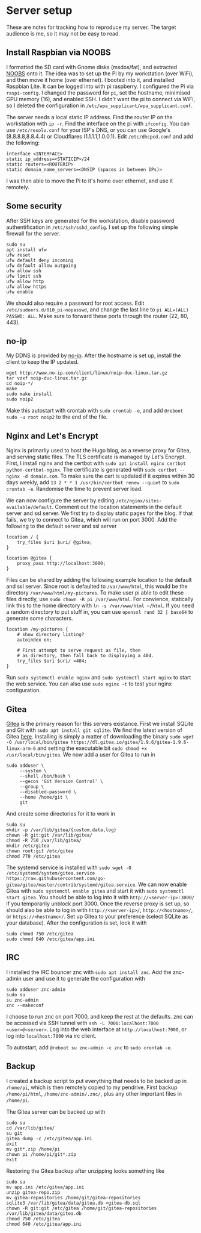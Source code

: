 # Server setup

These are notes for tracking how to reproduce my server. The target audience is me, so it may not be easy to read.

## Install Raspbian via NOOBS

I formatted the SD card with Gnome disks (msdos/fat), and extracted [NOOBS](https://www.raspberrypi.org/downloads/noobs/) onto it. The idea was to set up the Pi by my workstation (over WiFi), and then move it home (over ethernet). I booted into it, and installed Raspbian Lite. It can be logged into with pi:raspberry. I configured the Pi via `raspi-config`. I changed the password for `pi`, set the hostname, minimised GPU memory (16), and enabled SSH. I didn't want the pi to connect via WiFi, so I deleted the configuration in `/etc/wpa_supplicant/wpa_supplicant.conf`.

The server needs a local static IP address. Find the router IP on the workstation with `ip -r`. Find the interface on the pi with `ifconfig`. You can use `/etc/resolv.conf` for your ISP's DNS, or you can use Google's (8.8.8.8,8.8.4.4) or Cloudflares (1.1.1.1,1.0.0.1). Edit `/etc/dhcpcd.conf` and add the following:

```
interface <INTERFACE>
static ip_address=<STATICIP>/24
static routers=<ROUTERIP>
static domain_name_servers=<DNSIP (spaces in between IPs)>
```

I was then able to move the Pi to it's home over ethernet, and use it remotely.

## Some security

After SSH keys are generated for the workstation, disable password authentification in `/etc/ssh/sshd_config`. I set up the following simple firewall for the server.

```
sudo su
apt install ufw
ufw reset
ufw default deny incoming
ufw default allow outgoing
ufw allow ssh
ufw limit ssh
ufw allow http
ufw allow https
ufw enable
```

We should also require a password for root access. Edit `/etc/sudoers.d/010_pi-nopasswd`, and change the last line to `pi ALL=(ALL) PASSWD: ALL`. Make sure to forward these ports through the router (22, 80, 443).

## no-ip

My DDNS is provided by [no-ip](https://www.noip.com/). After the hostname is set up, install the client to keep the IP updated.

```
wget http://www.no-ip.com/client/linux/noip-duc-linux.tar.gz
tar vzxf noip-duc-linux.tar.gz
cd noip-*/
make
sudo make install
sudo noip2
```

Make this autostart with crontab with `sudo crontab -e`, and add `@reboot sudo -u root noip2` to the end of the file.

## Nginx and Let's Encrypt

Nginx is primarliy used to host the Hugo blog, as a reverse proxy for Gitea, and serving static files. The TLS certificate is managed by Let's Encrypt. First, I install nginx and the certbot with `sudo apt install nginx certbot python-certbot-nginx`. The certificate is generated with `sudo certbot --nginx -d domain.com`. To make sure the cert is updated if it expires within 30 days weekly, add `13 2 * * 1 /usr/bin/certbot renew --quiet` to `sudo crontab -e`. Randomise the time to prevent server load.

We can now configure the server by editing `/etc/nginx/sites-available/default`. Comment out the location statements in the default server and ssl server. We first try to display static pages for the blog. If that fails, we try to connect to Gitea, which will run on port 3000. Add the following to the default server and ssl server


```
location / {
    try_files $uri $uri/ @gitea;
}

location @gitea {
    proxy_pass http://localhost:3000;
}
```


Files can be shared by adding the following example location to the default and ssl server. Since root is defaulted to `/var/www/html`, this would be the directory `/var/www/html/my-pictures`. To make user pi able to edit these files directly, use `sudo chown -R pi /var/www/html`. For convience, statically link this to the home directory with `ln -s /var/www/html ~/html`. If you need a random directory to put stuff in, you can use `openssl rand 32 | base64` to generate some characters.

```
location /my-pictures {
    # show directory listing?
    autoindex on;

    # First attempt to serve request as file, then
    # as directory, then fall back to displaying a 404.
    try_files $uri $uri/ =404;
}
```



Run `sudo systemctl enable nginx` and `sudo systemctl start nginx` to start the web service. You can also use `sudo nginx -t` to test your nginx configuration.

## Gitea

[Gitea](https://gitea.io/en-us/) is the primary reason for this servers existance. First we install SQLite and Git with `sudo apt install git sqlite`. We find the latest version of Gitea [here](https://dl.gitea.io/gitea/). Installing is simply a matter of downloading the binary `sudo wget -O /usr/local/bin/gitea https://dl.gitea.io/gitea/1.9.6/gitea-1.9.6-linux-arm-6` and setting the executable bit `sudo chmod +x /usr/local/bin/gitea`. We now add a user for Gitea to run in

```
sudo adduser \
     --system \
     --shell /bin/bash \
     --gecos 'Git Version Control' \
     --group \
     --disabled-password \
     --home /home/git \
     git
```

And create some directories for it to work in

```
sudo su
mkdir -p /var/lib/gitea/{custom,data,log}
chown -R git:git /var/lib/gitea/
chmod -R 750 /var/lib/gitea/
mkdir /etc/gitea
chown root:git /etc/gitea
chmod 770 /etc/gitea
```

The systemd service is installed with `sudo wget -O /etc/systemd/system/gitea.service https://raw.githubusercontent.com/go-gitea/gitea/master/contrib/systemd/gitea.service`. We can now enable Gitea with `sudo systemctl enable gitea` and start it with `sudo systemctl start gitea`. You should be able to log into it with `http://<server-ip>:3000/` if you temporarily unblock port 3000. Once the reverse proxy is set up, so should also be able to log in with `http://<server-ip>/`, `http://<hostname>/`, or `https://<hostname>/`. Set up Gitea to your preference (select SQLite as your database). After the configuration is set, lock it with

```
sudo chmod 750 /etc/gitea
sudo chmod 640 /etc/gitea/app.ini
```

## IRC

I installed the IRC bouncer znc with `sudo apt install znc`. Add the znc-admin user and use it to generate the configuration with

```
sudo adduser znc-admin
sudo su
su znc-admin
znc --makeconf
```

I choose to run znc on port 7000, and keep the rest at the defaults. znc can be accessed via SSH tunnel with `ssh -L 7000:localhost:7000 <user>@<server>`. Log into the web interface at `http://localhost:7000`, or log into `localhost:7000` via irc client.

To autostart, add `@reboot su znc-admin -c znc` to `sudo crontab -e`.

## Backup

I created a backup script to put everything that needs to be backed up in `/home/pi`, which is then remotely copied to my pendrive. First backup `/home/pi/html`, `/home/znc-admin/.znc/`, plus any other important files in `/home/pi`.

The Gitea server can be backed up with

```
sudo su
cd /var/lib/gitea/
su git
gitea dump -c /etc/gitea/app.ini
exit
mv git*.zip /home/pi
chown pi /home/pi/git*.zip
exit
```

Restoring the Gitea backup after unzipping looks something like

```
sudo su
mv app.ini /etc/gitea/app.ini
unzip gitea-repo.zip
mv gitea-repositories /home/git/gitea-repositories
sqlite3 /var/lib/gitea/data/gitea.db <gitea-db.sql
chown -R git:git /etc/gitea /home/git/gitea-repositories /var/lib/gitea/data/gitea.db
chmod 750 /etc/gitea
chmod 640 /etc/gitea/app.ini
```